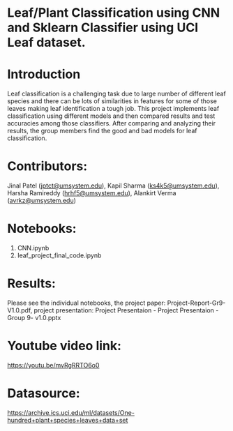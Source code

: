 # Leaf/Plant Classification using CNN and Sklearn Classifier using UCI Leaf dataset.

# Introduction
Leaf classification is a challenging task due to large
number of different leaf species and there can be lots of similarities
in features for some of those leaves making leaf identification a
tough job. This project implements leaf classification using
different models and then compared results and test accuracies
among those classifiers. After comparing and analyzing their
results, the group members find the good and bad models for leaf
classification.

# Contributors: 
Jinal Patel (jptct@umsystem.edu), Kapil Sharma (ks4k5@umsystem.edu), Harsha Ramireddy (hrhf5@umsystem.edu), Alankirt Verma (avrkz@umsystem.edu)

# Notebooks:
1. CNN.ipynb
2. leaf_project_final_code.ipynb

# Results: 
Please see the individual notebooks, the project paper: Project-Report-Gr9-V1.0.pdf,
project presentation: Project Presentaion - Project Presentaion - Group 9- v1.0.pptx 

# Youtube video link: 
https://youtu.be/mvRgRRTO6o0

# Datasource:
https://archive.ics.uci.edu/ml/datasets/One-hundred+plant+species+leaves+data+set
  
